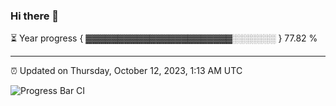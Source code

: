 ### Hi there 👋

⏳ Year progress { ▓▓▓▓▓▓▓▓▓▓▓▓▓▓▓▓▓▓▓▓▓▓▓░░░░░░░ } 77.82 %

---

⏰ Updated on Thursday, October 12, 2023, 1:13 AM UTC

![Progress Bar CI](https://github.com/arthurbuhl/arthurbuhl/workflows/Progress%20Bar%20CI/badge.svg)
